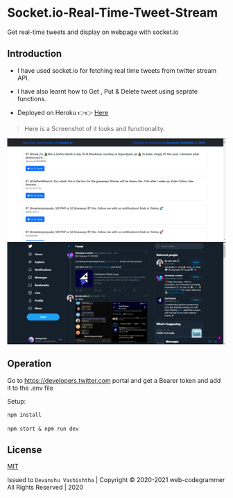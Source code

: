 # Socket.io-Real-Time-Tweet-Stream

Get real-time tweets and display on webpage with socket.io

## Introduction
- I have used socket.io for fetching real time tweets from twitter stream API.

- I have also learnt how to Get , Put & Delete tweet using seprate functions.

- Deployed on Heroku 👉👉 [Here](https://discord.gg/GEgmh796)


> Here is a Screenshot of it looks and functionality.

![alt text](https://github.com/web-codegrammer/Socket.io-Real-Time-Tweet-Stream/blob/main/img/Tweet%20Stream.png)
![alt](https://github.com/web-codegrammer/Socket.io-Real-Time-Tweet-Stream/blob/main/img/Tweet%20Stream%202.png)


## Operation
Go to https://developers.twitter.com portal and get a Bearer token and add it to the .env file

Setup:
```
npm install

npm start & npm run dev
```

## License 

[MIT](https://github.com/web-codegrammer/Socket.io-Real-Time-Tweet-Stream/blob/main/LICENSE)

Issued to ```Devanshu Vashishtha``` | Copyright ©️ 2020-2021 web-codegrammer All Rights Reserved | 2020
